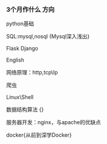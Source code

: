 ### 3个月作什么  方向

python基础

SQL:mysql,nosql  {Mysql深入浅出}

Flask Django

English

网络原理：http,tcp\Ip

爬虫 

Linux\Shell

数据结构算法 {}

服务器开发：nginx，与apache的优缺点

docker{从前到深学Docker}

